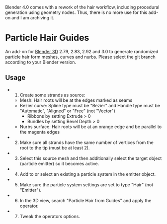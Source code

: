 Blender 4.0 comes with a rework of the hair workflow, including procedural generation using geometry nodes.
Thus, there is no more use for this add-on and I am archiving it.

# Particle Hair Guides
An add-on for [Blender 3D](https://www.blender.org/) 2.79, 2.83, 2.92 and 3.0 to generate randomized particle hair form meshes, curves and nurbs.
Please select the git branch according to your Blender version.

## Usage
- 1. Create some strands as source:
  - Mesh: Hair roots will be at the edges marked as seams
  - Bezier curve: Spline type must be "Bezier" and Handle type must be "Automatic", "Aligned" or "Free" (not "Vector")
    - Ribbons by setting Extrude > 0
    - Bundles by setting Bevel Depth > 0
  - Nurbs surface: Hair roots will be at an orange edge and be parallel to the magenta edges
- 2. Make sure all strands have the same number of vertices from the root to the tip (must be at least 2).
- 3. Select this source mesh and then additionally select the target object (particle emitter) so it becomes active.
- 4. Add to or select an existing a particle system in the emitter object.
- 5. Make sure the particle system settings are set to type "Hair" (not "Emitter").
- 6. In the 3D view, search "Particle Hair from Guides" and apply the operator.
- 7. Tweak the operators options.
